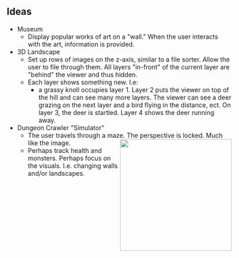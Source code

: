 ## Ideas
- Museum
  + Display popular works of art on a "wall." When the user interacts with the art, information is provided.
- 3D Landscape
  + Set up rows of images on the z-axis, similar to a file sorter. Allow the user to file through them. All layers "in-front" of the current layer are "behind" the viewer and thus hidden.
  + Each layer shows something new. I.e:
    - a grassy knoll occupies layer 1. Layer 2 puts the viewer on top of the hill and can see many more layers. The viewer can see a deer grazing on the next layer and a     bird flying in the distance, ect. On layer 3, the deer is startled. Layer 4 shows the deer running away.
- Dungeon Crawler "Simulator"
  + The user travels through a maze. The perspective is locked. Much like the image. <img src="https://i.imgur.com/JDDTMB5.jpg" align=right width=250px height=auto>
  + Perhaps track health and monsters. Perhaps focus on the visuals. I.e. changing walls and/or landscapes.
